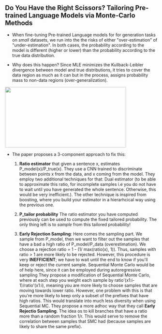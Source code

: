 ## Do You Have the Right Scissors? Tailoring Pre-trained Language Models via Monte-Carlo Methods



* When fine-tuning Pre-trained Language models for for generation tasks on *small* datasets, we run into the the risks of either "over-estimation" of "under-estimation". In both cases, the probability according to the model is different (higher or lower) than the probability according to the true data distribution.

* Why does this happen? Since MLE minimizes the Kullback-Leibler divergence between model and true distributions, it tries to cover the data region as much as it can but in the process, assigns probability mass to non-data regions (over-generalization).

  
 <img src="https://i.imgur.com/h5gQPZF.png" width="400" height="200">

* The paper proposes a 3-component approach to fix this:
  1. **Ratio estimator** that given a sentence x, estimates P_model(x)/P_true(x). They use a CNN trained to discriminate between points x from the data, and x coming from the model. They employ two additional techniques for that: Dual estimator (to be able to approximate this ratio, for incomplete samples i.e you do not have to wait until you have generated the whole sentence. Otherwise, this would be very inefficient.). The other technique is inspired from boosting, where you build your estimator in a hierarhcical way using the previous one.

  
  2. **P_tailor probability** The ratio estimator you have computed previously can be used to compute the fixed tailored probability. The only thing left is to *sample* from this tailored probability!
  
  
  3. **Early Rejection Sampling**: Here comes the sampling part. We sample from P_model, then we want to filter out the samples that have a bad a high ratio of P_model/P_data (overestimation).  We choose a rejection ratio = 1 - (1/ max(ratio(x), 1)). Thus, samples with ratio > 1 are more likely to be rejected. However, this procedure is very **INEFFICIENT**; we have to wait until the end to know if you'll keep or reject the current sample. Sequential Monte Carlo would be of help here, since it can be employed during autoregressive sampling  They propose a modification of Sequential Monte Carlo, where at each step you weight each sample by ratio'(x1:i-1)/ratio'(x1:i), meaning you are more likely to choose samples that are moving towards lower ratio. However, one problem with this is that you're more likely to keep only a subset of the prefixes that have high ratios. This would translate into much less diversity when using Sequential MC. They propose a more adhoc way that they call **Early Rejectio Sampling**. The idea os to kill branches that have a ratio more than a random fraction 1/r. This would serve to remove the correlation between samples that SMC had (because samples are likely to share the same prefix).
  
  

